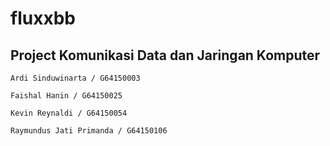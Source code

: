 # fluxxbb

## Project Komunikasi Data dan Jaringan Komputer

    Ardi Sinduwinarta / G64150003

    Faishal Hanin / G64150025

    Kevin Reynaldi / G64150054

    Raymundus Jati Primanda / G64150106

